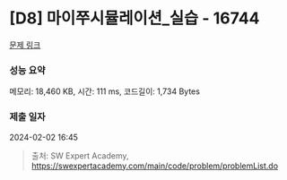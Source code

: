 # [D8] 마이쭈시뮬레이션_실습 - 16744 

[문제 링크](https://swexpertacademy.com/main/code/problem/problemDetail.do?contestProbId=AYZ8hQW6H80DFARM) 

### 성능 요약

메모리: 18,460 KB, 시간: 111 ms, 코드길이: 1,734 Bytes

### 제출 일자

2024-02-02 16:45



> 출처: SW Expert Academy, https://swexpertacademy.com/main/code/problem/problemList.do